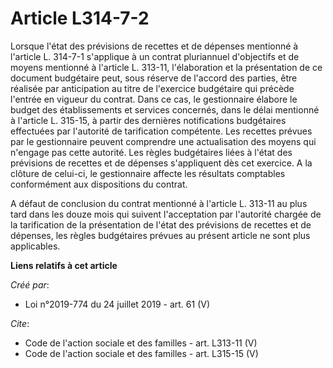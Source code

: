 # Article L314-7-2

Lorsque l'état des prévisions de recettes et de dépenses mentionné à l'article L. 314-7-1 s'applique à un contrat pluriannuel
d'objectifs et de moyens mentionné à l'article L. 313-11, l'élaboration et la présentation de ce document budgétaire peut,
sous réserve de l'accord des parties, être réalisée par anticipation au titre de l'exercice budgétaire qui précède l'entrée
en vigueur du contrat. Dans ce cas, le gestionnaire élabore le budget des établissements et services concernés, dans le délai
mentionné à l'article L. 315-15, à partir des dernières notifications budgétaires effectuées par l'autorité de tarification
compétente. Les recettes prévues par le gestionnaire peuvent comprendre une actualisation des moyens qui n'engage pas cette
autorité. Les règles budgétaires liées à l'état des prévisions de recettes et de dépenses s'appliquent dès cet exercice. A la
clôture de celui-ci, le gestionnaire affecte les résultats comptables conformément aux dispositions du contrat.

A défaut de conclusion du contrat mentionné à l'article L. 313-11 au plus tard dans les douze mois qui suivent l'acceptation
par l'autorité chargée de la tarification de la présentation de l'état des prévisions de recettes et de dépenses, les règles
budgétaires prévues au présent article ne sont plus applicables.

**Liens relatifs à cet article**

_Créé par_:

  - Loi n°2019-774 du 24 juillet 2019 - art. 61 (V)

_Cite_:

  - Code de l'action sociale et des familles - art. L313-11 (V)
  - Code de l'action sociale et des familles - art. L315-15 (V)
